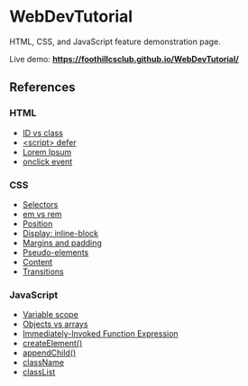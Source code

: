 # WebDevTutorial
HTML, CSS, and JavaScript feature demonstration page.

Live demo: __https://foothillcsclub.github.io/WebDevTutorial/__

## References

### HTML

* [ID vs class](https://css-tricks.com/the-difference-between-id-and-class/)
* [&lt;script&gt; defer](https://www.w3schools.com/tags/att_script_defer.asp)
* [Lorem Ipsum](http://www.lipsum.com/)
* [onclick event](https://www.w3schools.com/jsref/event_onclick.asp)

### CSS

* [Selectors](https://www.w3schools.com/cssref/css_selectors.asp)
* [em vs rem](https://j.eremy.net/confused-about-rem-and-em/)
* [Position](https://www.w3schools.com/cssref/pr_class_position.asp)
* [Display: inline-block](http://learnlayout.com/inline-block-layout.html)
* [Margins and padding](http://www.htmldog.com/guides/css/beginner/margins/)
* [Pseudo-elements](https://css-tricks.com/pseudo-element-roundup/)
* [Content](https://css-tricks.com/css-content/)
* [Transitions](https://developer.mozilla.org/en-US/docs/Web/CSS/CSS_Transitions/Using_CSS_transitions)

### JavaScript

* [Variable scope](https://www.w3schools.com/js/js_scope.asp)
* [Objects vs arrays](https://www.metaltoad.com/blog/javascript-understanding-objects-vs-arrays-and-when-use-them-part-1)
* [Immediately-Invoked Function Expression](http://benalman.com/news/2010/11/immediately-invoked-function-expression/)
* [createElement()](https://www.w3schools.com/jsref/met_document_createelement.asp)
* [appendChild()](https://www.w3schools.com/jsref/met_node_appendchild.asp)
* [className](https://www.w3schools.com/jsref/prop_html_classname.asp)
* [classList](https://www.w3schools.com/jsref/prop_element_classlist.asp)
